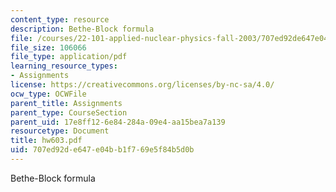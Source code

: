 ```yaml
---
content_type: resource
description: Bethe-Block formula
file: /courses/22-101-applied-nuclear-physics-fall-2003/707ed92de647e04bb1f769e5f84b5d0b_hw603.pdf
file_size: 106066
file_type: application/pdf
learning_resource_types:
- Assignments
license: https://creativecommons.org/licenses/by-nc-sa/4.0/
ocw_type: OCWFile
parent_title: Assignments
parent_type: CourseSection
parent_uid: 17e8ff12-6e84-284a-09e4-aa15bea7a139
resourcetype: Document
title: hw603.pdf
uid: 707ed92d-e647-e04b-b1f7-69e5f84b5d0b
---
```

Bethe-Block formula